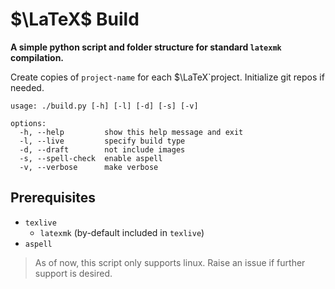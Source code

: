 # $\LaTeX$ Build
__A simple python script and folder structure for standard `latexmk` compilation.__

Create copies of `project-name` for each $\LaTeX`project. Initialize git repos if needed.

```
usage: ./build.py [-h] [-l] [-d] [-s] [-v]

options:
  -h, --help         show this help message and exit
  -l, --live         specify build type
  -d, --draft        not include images
  -s, --spell-check  enable aspell
  -v, --verbose      make verbose
```

## Prerequisites
- `texlive`
  - `latexmk` (by-default included in `texlive`)
- `aspell`

> As of now, this script only supports linux. Raise an issue if further support is desired.
